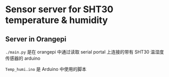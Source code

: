 # Sensor server for SHT30 temperature & humidity

## Server in Orangepi

`./main.py` 是在 orangepi 中通过读取 serial portal 上连接的带有 SHT30 温湿度传感器的 arduino

`Temp_humi.ino` 是 Arduino 中使用的脚本
